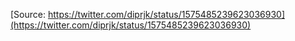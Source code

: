 [Source: https://twitter.com/diprjk/status/1575485239623036930](https://twitter.com/diprjk/status/1575485239623036930)